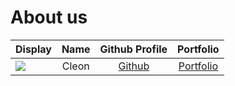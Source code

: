 # About us

Display |   Name   |             Github Profile             | Portfolio 
--------|:--------:|:--------------------------------------:|:---------:
![](https://via.placeholder.com/100.png?text=Photo) |  Cleon   | [Github](https://github.com/chuacleon) | [Portfolio](docs/team/chuacleon.md)